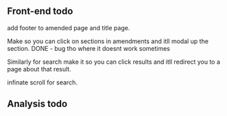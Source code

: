 
Front-end todo
---------------
add footer to amended page and title page.

Make so you can click on sections in amendments and itll modal up the section.
DONE - bug tho where it doesnt work sometimes

Similarly for search make it so you can click results and itll redirect you to a page about that result. 

infinate scroll for search.

Analysis todo
--------------

